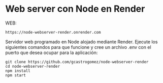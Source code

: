 # Web server con Node en Render
WEB:
```
https://node-webserver-render.onrender.com
```
Servidor web programado en Node alojado mediante Render. Ejecute los siguientes comandos para que funcione y cree un archivo .env con el puerto que desea ocupar para la aplicación:

```
git clone https://github.com/gcastrogomez/node-webserver-render
cd node-webserver-render
npm install
npm start
```
